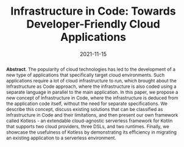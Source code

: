 ---
title: "Infrastructure in Code: Towards Developer-Friendly Cloud Applications"
authors: '<i>Vladislav Tankov, Dmitriy Valchuk, Yaroslav Golubev, and Timofey Bryksin</i>'
collection: publications
status: "published"
permalink: /publications/2021-11-15-infrastructure-in-code
date: 2021-11-15
venue: "the proceedings of <b>ASE'21</b>"
pdf: 'https://arxiv.org/abs/2108.07842'
tool: 'https://github.com/JetBrains/kotless'
paperurl: 'https://doi.org/10.1109/ASE51524.2021.9678943'
video: 'https://www.youtube.com/watch?v=8tAm2L4dE7o'
counter_id: 'C11'
level: 'A*'
abstract: '<p><b>Abstract</b>. The popularity of cloud technologies has led to the development of a new type of applications that specifically target cloud environments. Such applications require a lot of cloud infrastructure to run, which brought about the Infrastructure as Code approach, where the infrastructure is also coded using a separate language in parallel to the main application. In this paper, we propose a new concept of Infrastructure in Code, where the infrastructure is deduced from the application code itself, without the need for separate specifications. We describe this concept, discuss existing solutions that can be classified as Infrastructure in Code and their limitations, and then present our own framework called Kotless - an extendable cloud-agnostic serverless framework for Kotlin that supports two cloud providers, three DSLs, and two runtimes. Finally, we showcase the usefulness of Kotless by demonstrating its efficiency in migrating an existing application to a serverless environment.</p>'
---